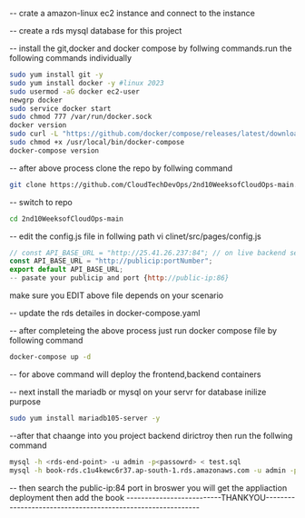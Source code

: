 -- crate a amazon-linux ec2 instance and connect to the instance

-- create a rds  mysql database for this project

-- install the git,docker and docker compose by follwing commands.run the following commands individually
```sh
sudo yum install git -y
sudo yum install docker -y #linux 2023
sudo usermod -aG docker ec2-user
newgrp docker
sudo service docker start
sudo chmod 777 /var/run/docker.sock
docker version
sudo curl -L "https://github.com/docker/compose/releases/latest/download/docker-compose-$(uname -s)-$(uname -m)" -o /usr/local/bin/docker-compose
sudo chmod +x /usr/local/bin/docker-compose
docker-compose version
``` 
-- after above process clone the repo by follwing command
```sh   
git clone https://github.com/CloudTechDevOps/2nd10WeeksofCloudOps-main.git
```  
-- switch to repo 
```sh    
cd 2nd10WeeksofCloudOps-main
```  
-- edit the config.js file in follwing path vi clinet/src/pages/config.js
```javascript
// const API_BASE_URL = "http://25.41.26.237:84"; // on live backend server which is running on port 84
const API_BASE_URL = "http://publicip:portNumber";
export default API_BASE_URL;
-- pasate your publicip and port {http://public-ip:86}
```
make sure you EDIT above file depends on your scenario


-- update the rds detailes in docker-compose.yaml

-- after completeing the above process just run docker compose file by following command
```sh    
docker-compose up -d
```   
-- for above command will deploy the frontend,backend containers

-- next install the mariadb or mysql on your servr for database inilize purpose 
```sh    
sudo yum install mariadb105-server -y
```    
--after that chaange into you project backend dirictroy then run the follwing command 
```sh    
mysql -h <rds-end-point> -u admin -p<passowrd> < test.sql
mysql -h book-rds.c1u4kewc6r37.ap-south-1.rds.amazonaws.com -u admin -pveeranarni < test.sql   ## example command chamge the values
```    
-- then search the public-ip:84 port in broswer you will get the appliaction deployment then add the book
    --------------------------THANKYOU------------------------------------------------------------